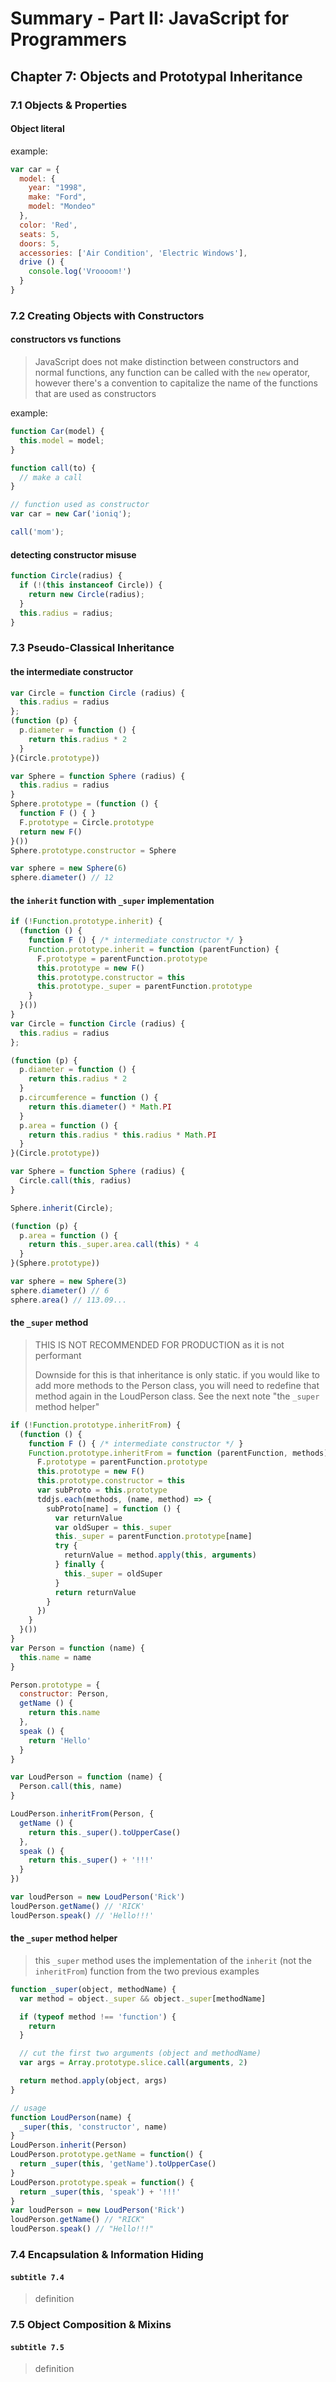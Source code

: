 # Summary - Part II: JavaScript for Programmers

## Chapter 7: Objects and Prototypal Inheritance

### 7.1 Objects & Properties

#### Object literal

example:

```js
var car = {
  model: {
    year: "1998",
    make: "Ford",
    model: "Mondeo"
  },
  color: 'Red',
  seats: 5,
  doors: 5,
  accessories: ['Air Condition', 'Electric Windows'],
  drive () {
    console.log('Vroooom!')
  }
}
```

### 7.2 Creating Objects with Constructors

#### constructors vs functions

> JavaScript does not make distinction between constructors and normal functions, any function can be called with the `new` operator, however there's a convention to capitalize the name of the functions that are used as constructors

example:

```js
function Car(model) {
  this.model = model;
}

function call(to) {
  // make a call
}

// function used as constructor
var car = new Car('ioniq');

call('mom');
```

#### detecting constructor misuse

```js
function Circle(radius) {
  if (!(this instanceof Circle)) {
    return new Circle(radius);
  }
  this.radius = radius;
}
```

### 7.3 Pseudo-Classical Inheritance

#### the intermediate constructor

```js
var Circle = function Circle (radius) {
  this.radius = radius
};
(function (p) {
  p.diameter = function () {
    return this.radius * 2
  }
}(Circle.prototype))

var Sphere = function Sphere (radius) {
  this.radius = radius
}
Sphere.prototype = (function () {
  function F () { }
  F.prototype = Circle.prototype
  return new F()
}())
Sphere.prototype.constructor = Sphere

var sphere = new Sphere(6)
sphere.diameter() // 12
```

#### the `inherit` function with `_super` implementation

```js
if (!Function.prototype.inherit) {
  (function () {
    function F () { /* intermediate constructor */ }
    Function.prototype.inherit = function (parentFunction) {
      F.prototype = parentFunction.prototype
      this.prototype = new F()
      this.prototype.constructor = this
      this.prototype._super = parentFunction.prototype
    }
  }())
}
var Circle = function Circle (radius) {
  this.radius = radius
};

(function (p) {
  p.diameter = function () {
    return this.radius * 2
  }
  p.circumference = function () {
    return this.diameter() * Math.PI
  }
  p.area = function () {
    return this.radius * this.radius * Math.PI
  }
}(Circle.prototype))

var Sphere = function Sphere (radius) {
  Circle.call(this, radius)
}

Sphere.inherit(Circle);

(function (p) {
  p.area = function () {
    return this._super.area.call(this) * 4
  }
}(Sphere.prototype))

var sphere = new Sphere(3)
sphere.diameter() // 6
sphere.area() // 113.09...
```

#### the `_super` method

> THIS IS NOT RECOMMENDED FOR PRODUCTION as it is not performant
>
> Downside for this is that inheritance is only static. if you would like to add more methods to the Person class, you will need to redefine that method again in the LoudPerson class. See the next note "the `_super` method helper"

```js
if (!Function.prototype.inheritFrom) {
  (function () {
    function F () { /* intermediate constructor */ }
    Function.prototype.inheritFrom = function (parentFunction, methods) {
      F.prototype = parentFunction.prototype
      this.prototype = new F()
      this.prototype.constructor = this
      var subProto = this.prototype
      tddjs.each(methods, (name, method) => {
        subProto[name] = function () {
          var returnValue
          var oldSuper = this._super
          this._super = parentFunction.prototype[name]
          try {
            returnValue = method.apply(this, arguments)
          } finally {
            this._super = oldSuper
          }
          return returnValue
        }
      })
    }
  }())
}
var Person = function (name) {
  this.name = name
}

Person.prototype = {
  constructor: Person,
  getName () {
    return this.name
  },
  speak () {
    return 'Hello'
  }
}

var LoudPerson = function (name) {
  Person.call(this, name)
}

LoudPerson.inheritFrom(Person, {
  getName () {
    return this._super().toUpperCase()
  },
  speak () {
    return this._super() + '!!!'
  }
})

var loudPerson = new LoudPerson('Rick')
loudPerson.getName() // 'RICK'
loudPerson.speak() // 'Hello!!!'
```

#### the `_super` method helper

> this `_super` method uses the implementation of the `inherit` (not the `inheritFrom`) function from the two previous examples

```js
function _super(object, methodName) {
  var method = object._super && object._super[methodName]

  if (typeof method !== 'function') {
    return
  }

  // cut the first two arguments (object and methodName)
  var args = Array.prototype.slice.call(arguments, 2)

  return method.apply(object, args)
}

// usage
function LoudPerson(name) {
  _super(this, 'constructor', name)
}
LoudPerson.inherit(Person)
LoudPerson.prototype.getName = function() {
  return _super(this, 'getName').toUpperCase()
}
LoudPerson.prototype.speak = function() {
  return _super(this, 'speak') + '!!!'
}
var loudPerson = new LoudPerson('Rick')
loudPerson.getName() // "RICK"
loudPerson.speak() // "Hello!!!"

```

### 7.4 Encapsulation & Information Hiding

#### `subtitle 7.4`

> definition

### 7.5 Object Composition & Mixins

#### `subtitle 7.5`

> definition
